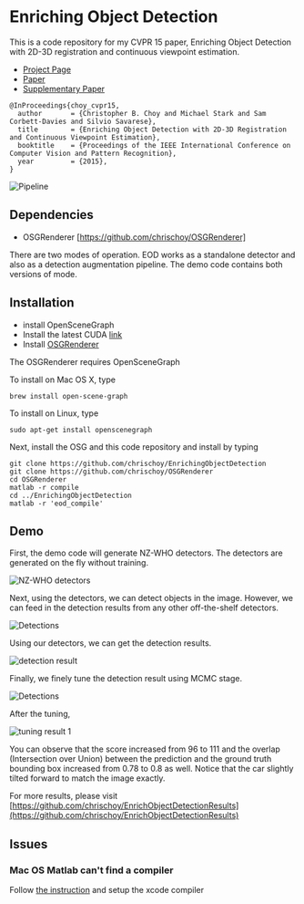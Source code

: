 # Enriching Object Detection

This is a code repository for my CVPR 15 paper, Enriching Object Detection with
2D-3D registration and continuous viewpoint estimation.

- [Project Page](http://chrischoy.github.io/blog/projects/enrich-object-detection/)
- [Paper](http://chrischoy.github.io/blog/external/cvpr15/choy_cvpr15.pdf)
- [Supplementary Paper](http://chrischoy.github.io/blog/external/cvpr15/choy_cvpr15_supp.pdf)

```
@InProceedings{choy_cvpr15,
  author       = {Christopher B. Choy and Michael Stark and Sam Corbett-Davies and Silvio Savarese},
  title        = {Enriching Object Detection with 2D-3D Registration and Continuous Viewpoint Estimation},
  booktitle    = {Proceedings of the IEEE International Conference on Computer Vision and Pattern Recognition},
  year         = {2015},
}
```

![Pipeline](https://raw.githubusercontent.com/chrischoy/enriching_object_detection/master/data/readme/front.jpg)

## Dependencies

- OSGRenderer [https://github.com/chrischoy/OSGRenderer]

There are two modes of operation. EOD works as a standalone detector and also
as a detection augmentation pipeline. The demo code contains both versions of
mode.

## Installation

- install OpenSceneGraph
- Install the latest CUDA [link](https://developer.nvidia.com/cuda-downloads)
- Install [OSGRenderer](https://github.com/chrischoy/OSGRenderer)

The OSGRenderer requires OpenSceneGraph

To install on Mac OS X, type

```
brew install open-scene-graph
```

To install on Linux, type

```
sudo apt-get install openscenegraph
```

Next, install the OSG and this code repository and install by typing

```
git clone https://github.com/chrischoy/EnrichingObjectDetection
git clone https://github.com/chrischoy/OSGRenderer
cd OSGRenderer
matlab -r compile
cd ../EnrichingObjectDetection
matlab -r 'eod_compile'
```

## Demo

First, the demo code will generate NZ-WHO detectors. The detectors are generated on the fly without training.

![NZ-WHO detectors](https://raw.githubusercontent.com/chrischoy/enriching_object_detection/master/data/readme/detectors.gif)

Next, using the detectors, we can detect objects in the image. However, we can feed in the detection results from any other off-the-shelf detectors.

![Detections](https://raw.githubusercontent.com/chrischoy/enriching_object_detection/master/data/readme/detections.gif)

Using our detectors, we can get the detection results.

![detection result](https://raw.githubusercontent.com/chrischoy/enriching_object_detection/master/data/readme/detection_result.jpg)

Finally, we finely tune the detection result using MCMC stage.

![Detections](https://raw.githubusercontent.com/chrischoy/enriching_object_detection/master/data/readme/mcmc.gif)

After the tuning,

![tuning result 1](https://raw.githubusercontent.com/chrischoy/enriching_object_detection/master/data/readme/tuning_result.jpg)

You can observe that the score increased from 96 to 111 and the overlap
(Intersection over Union) between the prediction and the ground truth bounding
box increased from 0.78 to 0.8 as well.  Notice that the car slightly tilted
forward to match the image exactly.

For more results, please visit [https://github.com/chrischoy/EnrichObjectDetectionResults](https://github.com/chrischoy/EnrichObjectDetectionResults)

## Issues

### Mac OS Matlab can't find a compiler

Follow [the instruction](http://www.mathworks.com/matlabcentral/answers/246507#answer_194526)
and setup the xcode compiler

